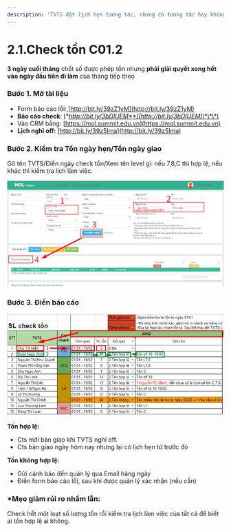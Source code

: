 ```yaml
---
description: 'TVTS đặt lịch hẹn tương tác, nhưng có tương tác hay không?'
---
```


# 2.1.Check tồn C01.2

**3 ngày cuối tháng** chốt số được phép tồn nhưng **phải giải quyết xong hết vào ngày đầu tiên đi làm** của tháng tiếp theo

### **Bước 1.** Mở tài liệu

* Form báo cáo lỗi:[ ](http://bit.ly/39zZ1yM)[http://bit.ly/39zZ1yM](http://bit.ly/39zZ1yM)
* **Báo cáo check**: [**http://bit.ly/3bDIUEM**](http://bit.ly/3bDIUEM)\*\*\*\*
* Vào CRM bằng: [https://mol.summit.edu.vn](https://mol.summit.edu.vn) 
* **Lịch nghỉ off:** [http://bit.ly/39z5Ima](http://bit.ly/39z5Ima)

### **Bước 2.** Kiểm tra Tồn ngày hẹn/Tồn ngày giao

Gõ tên TVTS/Điền ngày check tồn/Xem tên level gì: nếu 7,8,C thì hợp lệ, nếu khác thì kiểm tra lịch làm việc.

![](../../../.gitbook/assets/3-1.png)

### **Bước 3**. Điền báo cáo

![B&#xE1;o c&#xE1;o ki&#x1EC3;m tra t&#x1ED3;n](../../../.gitbook/assets/ton-1.png)

**Tồn hợp lệ:**

* Cts mới bàn giao khi TVTS nghỉ off.
* Cts bàn giao ngày hôm nay nhưng lại có lịch hẹn từ trước đó

**Tồn không hợp lệ:**

* Gửi cảnh báo đến quản lý qua Email hàng ngày
* Điền form báo cáo lỗi, sau khi được quản lý xác nhận \(nếu cần\)

### **\*Mẹo giảm rủi ro nhầm lẫn:**

Check hết một loạt số lượng tồn rồi kiểm tra lịch làm việc của tất cả để biết ai tồn hợp lệ ai không.

